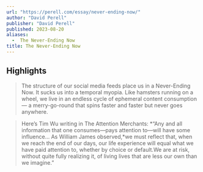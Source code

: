 ```yaml
---
url: "https://perell.com/essay/never-ending-now/"
author: "David Perell"
publisher: "David Perell"
published: 2023-08-20
aliases:
  -  The Never-Ending Now
title: The Never-Ending Now
---
```


## Highlights
> The structure of our social media feeds place us in a Never-Ending Now. It sucks us into a temporal myopia. Like hamsters running on a wheel, we live in an endless cycle of ephemeral content consumption — a merry-go-round that spins faster and faster but never goes anywhere.

> Here’s Tim Wu writing in The Attention Merchants: *“Any and all information that one consumes—pays attention to—will have some influence… As William James observed,*we must reflect that, when we reach the end of our days, our life experience will equal what we have paid attention to, whether by choice or default.We are at risk, without quite fully realizing it, of living lives that are less our own than we imagine.”

